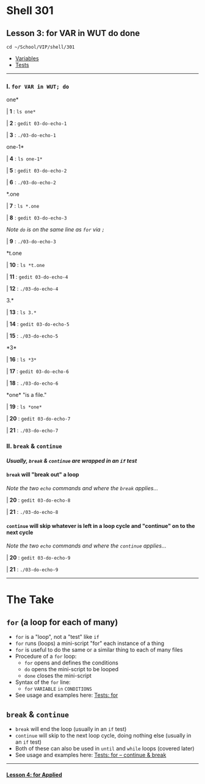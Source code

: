 # Shell 301
## Lesson 3: for VAR in WUT do done

`cd ~/School/VIP/shell/301`

- [Variables](https://github.com/inkVerb/vip/blob/master/Cheat-Sheets/Variables.md)
- [Tests](https://github.com/inkVerb/vip/blob/master/Cheat-Sheets/Tests.md)

___

### I. `for VAR in WUT; do`

one*

| **1** : `ls one*`

| **2** : `gedit 03-do-echo-1`

| **3** : `./03-do-echo-1`

one-1*

| **4** : `ls one-1*`

| **5** : `gedit 03-do-echo-2`

| **6** : `./03-do-echo-2`

*.one

| **7** : `ls *.one`

| **8** : `gedit 03-do-echo-3`

*Note `do` is on the same line as `for` via `;`*

| **9** : `./03-do-echo-3`

*t.one

| **10** : `ls *t.one`

| **11** : `gedit 03-do-echo-4`

| **12** : `./03-do-echo-4`

3.*

| **13** : `ls 3.*`

| **14** : `gedit 03-do-echo-5`

| **15** : `./03-do-echo-5`

\*3*

| **16** : `ls *3*`

| **17** : `gedit 03-do-echo-6`

| **18** : `./03-do-echo-6`

\*one* "is a file."

| **19** : `ls *one*`

| **20** : `gedit 03-do-echo-7`

| **21** : `./03-do-echo-7`

### II. `break` & `continue`

#### *Usually, `break` & `continue` are wrapped in an `if` test*

#### `break` will "break out" a loop

*Note the two `echo` commands and where the `break` applies...*

| **20** : `gedit 03-do-echo-8`

| **21** : `./03-do-echo-8`

#### `continue` will skip whatever is left in a loop cycle and "continue" on to the next cycle

*Note the two `echo` commands and where the `continue` applies...*

| **20** : `gedit 03-do-echo-9`

| **21** : `./03-do-echo-9`

___

# The Take

## `for` (a loop for each of many)
- `for` is a "loop", not a "test" like `if`
- `for` runs (loops) a mini-script "for" each instance of a thing
- `for` is useful to do the same or a similar thing to each of many files
- Procedure of a `for` loop:
  - `for` opens and defines the conditions
  - `do` opens the mini-script to be looped
  - `done` closes the mini-script
- Syntax of the `for` line:
  - `for` `VARIABLE` `in` `CONDITIONS`
- See usage and examples here: [Tests: for](https://github.com/inkVerb/vip/blob/master/Cheat-Sheets/Tests.md#iii-for-variabl-in-wut)

##  `break` & `continue`
- `break` will end the loop (usually in an `if` test)
- `continue` will skip to the next loop cycle, doing nothing else (usually in an `if` test)
- Both of these can also be used in `until` and `while` loops (covered later)
- See usage and examples here: [Tests: for – continue & break](https://github.com/inkVerb/vip/blob/master/Cheat-Sheets/Tests.md#continue--break)

___

#### [Lesson 4: for Applied](https://github.com/inkVerb/vip/blob/master/301-shell/Lesson-04.md)
